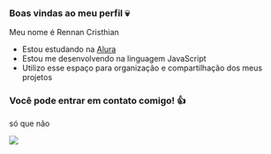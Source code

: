 ### Boas vindas ao meu perfil 💀

Meu nome é Rennan Cristhian
- Estou estudando na [Alura](https://www.alura.com.br)
- Estou me desenvolvendo na linguagem JavaScript
- Utilizo esse espaço para organização e compartilhação dos meus projetos

### Você pode entrar em contato comigo! 👍

só que não


![](https://media.tenor.com/1dKXAaF4iuUAAAAM/pixel-trombone.gif)
